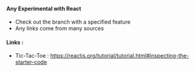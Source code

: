 #### Any Experimental with React

* Check out the branch with a specified feature
* Any links come from many sources

#### Links :
* Tic-Tac-Toe : https://reactjs.org/tutorial/tutorial.html#inspecting-the-starter-code
